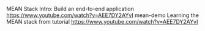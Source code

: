 MEAN Stack Intro: Build an end-to-end application
https://www.youtube.com/watch?v=AEE7DY2AYvI
mean-demo
Learning the MEAN stack from tutorial https://www.youtube.com/watch?v=AEE7DY2AYvI
